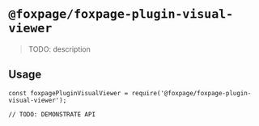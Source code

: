 # `@foxpage/foxpage-plugin-visual-viewer`

> TODO: description

## Usage

```
const foxpagePluginVisualViewer = require('@foxpage/foxpage-plugin-visual-viewer');

// TODO: DEMONSTRATE API
```
